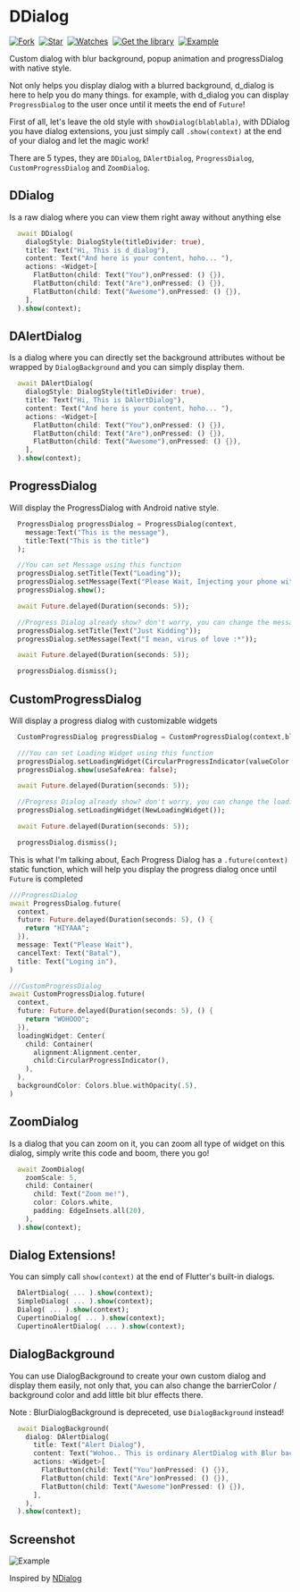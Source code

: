 # DDialog
[![Fork](https://img.shields.io/github/forks/dwikyhardi/custom-flutter-dialog?style=social)](https://github.com/dwikyhardi/custom-flutter-dialog/fork)&nbsp; [![Star](https://img.shields.io/github/stars/dwikyhardi/custom-flutter-dialog?style=social)](https://github.com/dwikyhardi/custom-flutter-dialog)&nbsp; [![Watches](https://img.shields.io/github/watchers/dwikyhardi/custom-flutter-dialog?style=social)](https://github.com/dwikyhardi/custom-flutter-dialog/)&nbsp; [![Get the library](https://img.shields.io/badge/Get%20library-pub-blue)](https://pub.dev/packages/d_dialog)&nbsp; [![Example](https://img.shields.io/badge/Example-Ex-success)](https://pub.dev/packages/d_dialog/example)

Custom dialog with blur background, popup animation and progressDialog with native style.

Not only helps you display dialog with a blurred background, d_dialog is here to help you do many things. for example, with d_dialog you can display `ProgressDialog` to the user once until it meets the end of `Future`!

First of all, let's leave the old style with `showDialog(blablabla)`, with DDialog you have dialog extensions, you just simply call `.show(context)` at the end of your dialog and let the magic work!

There are 5 types, they are `DDialog`, `DAlertDialog`, `ProgressDialog`, `CustomProgressDialog` and `ZoomDialog`.

## DDialog
Is a raw dialog where you can view them right away without anything else
``` dart
  await DDialog(
    dialogStyle: DialogStyle(titleDivider: true),
    title: Text("Hi, This is d_dialog"),
    content: Text("And here is your content, hoho... "),  
    actions: <Widget>[
      FlatButton(child: Text("You"),onPressed: () {}),
      FlatButton(child: Text("Are"),onPressed: () {}),
      FlatButton(child: Text("Awesome"),onPressed: () {}),
    ],
  ).show(context);
```

## DAlertDialog
Is a dialog where you can directly set the background attributes without be wrapped by `DialogBackground` and you can simply display them.

``` dart
  await DAlertDialog(
    dialogStyle: DialogStyle(titleDivider: true),
    title: Text("Hi, This is DAlertDialog"),
    content: Text("And here is your content, hoho... "), 
    actions: <Widget>[
      FlatButton(child: Text("You"),onPressed: () {}),
      FlatButton(child: Text("Are"),onPressed: () {}),
      FlatButton(child: Text("Awesome"),onPressed: () {}),
    ],
  ).show(context);
``` 
 
## ProgressDialog
Will display the ProgressDialog with Android native style.

``` dart
  ProgressDialog progressDialog = ProgressDialog(context, 
    message:Text("This is the message"), 
    title:Text("This is the title")
  );

  //You can set Message using this function
  progressDialog.setTitle(Text("Loading"));
  progressDialog.setMessage(Text("Please Wait, Injecting your phone with my virus"));
  progressDialog.show();

  await Future.delayed(Duration(seconds: 5));

  //Progress Dialog already show? don't worry, you can change the message :D
  progressDialog.setTitle(Text("Just Kidding"));
  progressDialog.setMessage(Text("I mean, virus of love :*"));

  await Future.delayed(Duration(seconds: 5));

  progressDialog.dismiss();
```

## CustomProgressDialog
Will display a progress dialog with customizable widgets

``` dart
  CustomProgressDialog progressDialog = CustomProgressDialog(context,blur: 10);

  ///You can set Loading Widget using this function
  progressDialog.setLoadingWidget(CircularProgressIndicator(valueColor: AlwaysStoppedAnimation(Colors.red)));
  progressDialog.show(useSafeArea: false);

  await Future.delayed(Duration(seconds: 5));

  //Progress Dialog already show? don't worry, you can change the loading widget :D
  progressDialog.setLoadingWidget(NewLoadingWidget());

  await Future.delayed(Duration(seconds: 5));

  progressDialog.dismiss();
```

This is what I'm talking about, Each Progress Dialog has a `.future(context)` static function, which will help you display the progress dialog once until `Future` is completed

``` dart
///ProgressDialog
await ProgressDialog.future(
  context, 
  future: Future.delayed(Duration(seconds: 5), () {
    return "HIYAAA";
  }),
  message: Text("Please Wait"),
  cancelText: Text("Batal"),
  title: Text("Loging in"),
)

///CustomProgressDialog
await CustomProgressDialog.future(
  context,
  future: Future.delayed(Duration(seconds: 5), () {
    return "WOHOOO";
  }),
  loadingWidget: Center(
    child: Container(
      alignment:Alignment.center, 
      child:CircularProgressIndicator(),
    ),
  ),
  backgroundColor: Colors.blue.withOpacity(.5),
)

```

## ZoomDialog
Is a dialog that you can zoom on it, you can zoom all type of widget on this dialog, simply write this code and boom, there you go!


``` dart
  await ZoomDialog(
    zoomScale: 5,
    child: Container(
      child: Text("Zoom me!"),
      color: Colors.white,
      padding: EdgeInsets.all(20),
    ),
  ).show(context);
``` 

## Dialog Extensions!
You can simply call `show(context)` at the end of Flutter's built-in dialogs.

``` dart
  DAlertDialog( ... ).show(context);
  SimpleDialog( ... ).show(context);
  Dialog( ... ).show(context);
  CupertinoDialog( ... ).show(context);
  CupertinoAlertDialog( ... ).show(context);
```

## DialogBackground
You can use DialogBackground to create your own custom dialog and display them easily, not only that, you can also change the barrierColor / background color and add little bit blur effects there.

Note : BlurDialogBackground is depreceted, use `DialogBackground` instead!

``` dart
  await DialogBackground(
    dialog: DAlertDialog(
      title: Text("Alert Dialog"),
      content: Text("Wohoo.. This is ordinary AlertDialog with Blur background"),
      actions: <Widget>[
        FlatButton(child: Text("You")onPressed: () {}),
        FlatButton(child: Text("Are")onPressed: () {}),
        FlatButton(child: Text("Awesome")onPressed: () {}),
      ],
    ),
  ).show(context); 
``` 

## Screenshot
![Example](./example/screenshots/screenshot.gif)

Inspired by [NDialog](https://pub.dev/packages/ndialog)
